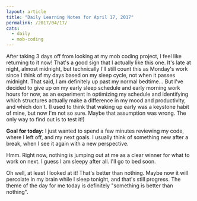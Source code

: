 ```yaml
---
layout: article
title: "Daily Learning Notes for April 17, 2017"
permalink: /2017/04/17/
cats:
  - daily
  - mob-coding
---
```


After taking 3 days off from looking at my mob coding project, I feel like returning to it now! That's a good sign that I actually like this one. It's late at night, almost midnight, but technically I'll still count this as Monday's work since I think of my days based on my sleep cycle, not when it passes midnight. That said, I am definitely up past my normal bedtime... But I've decided to give up on my early sleep schedule and early morning work hours for now, as an experiment in optimizing my schedule and identifying which structures actually make a difference in my mood and productivity, and which don't. (I used to think that waking up early was a keystone habit of mine, but now I'm not so sure. Maybe that assumption was wrong. The only way to find out is to test it!)

**Goal for today:** I just wanted to spend a few minutes reviewing my code, where I left off, and my next goals. I usually think of something new after a break, when I see it again with a new perspective. 

Hmm. Right now, nothing is jumping out at me as a clear winner for what to work on next. I guess I am sleepy after all. I'll go to bed soon.

Oh well, at least I looked at it! That's better than nothing. Maybe now it will percolate in my brain while I sleep tonight, and that's still progress. The theme of the day for me today is definitely "something is better than nothing".